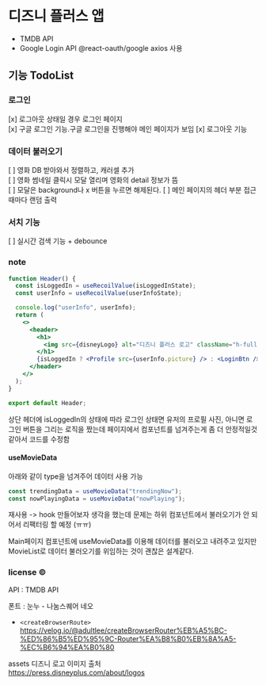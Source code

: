 # 디즈니 플러스 앱

- TMDB API
- Google Login API
  @react-oauth/google
  axios 사용

## 기능 TodoList

### 로그인

[x] 로그아웃 상태일 경우 로그인 페이지  
[x] 구글 로그인 기능.구글 로그인을 진행해야 메인 페이지가 보임
[x] 로그아웃 기능

### 데이터 불러오기

[ ] 영화 DB 받아와서 정렬하고, 캐러셀 추가  
[ ] 영화 썸네일 클릭시 모달 열리며 영화의 detail 정보가 뜸  
[ ] 모달은 background나 x 버튼을 누르면 해제된다.
[ ] 메인 페이지의 헤더 부분 접근 때마다 랜덤 출력

### 서치 기능

[ ] 실시간 검색 기능 + debounce

### note

```jsx
function Header() {
  const isLoggedIn = useRecoilValue(isLoggedInState);
  const userInfo = useRecoilValue(userInfoState);

  console.log("userInfo", userInfo);
  return (
    <>
      <header>
        <h1>
          <img src={disneyLogo} alt="디즈니 플러스 로고" className="h-full" />
        </h1>
        {isLoggedIn ? <Profile src={userInfo.picture} /> : <LoginBtn />}
      </header>
    </>
  );
}

export default Header;
```

상단 헤더에 isLoggedIn의 상태에 따라 로그인 상태면 유저의 프로필 사진, 아니면 로그인 버튼을 그리는 로직을 짰는데
페이지에서 컴포넌트를 넘겨주는게 좀 더 안정적일것같아서 코드를 수정함

#### useMovieData

아래와 같이 type을 넘겨주어 데이터 사용 가능

```js
const trendingData = useMovieData("trendingNow");
const nowPlayingData = useMovieData("nowPlaying");
```

재사용 -> hook 만들어보자 생각을 했는데
문제는 하위 컴포넌트에서 불러오기가 안 되어서 리팩터링 할 예정 (ㅠㅠ)

Main페이지 컴포넌트에 useMovieData를 이용해 데이터를 불러오고 내려주고 있지만 MovieList로 데이터 불러오기를 위임하는 것이 괜찮은 설계같다.

### license ©

API : TMDB API

폰트 : 눈누 - 나눔스퀘어 네오

- `<createBrowserRoute>`
  https://velog.io/@adultlee/createBrowserRouter%EB%A5%BC-%ED%86%B5%ED%95%9C-Router%EA%B8%B0%EB%8A%A5-%EC%B6%94%EA%B0%80

assets 디즈니 로고 이미지 출처  
https://press.disneyplus.com/about/logos

